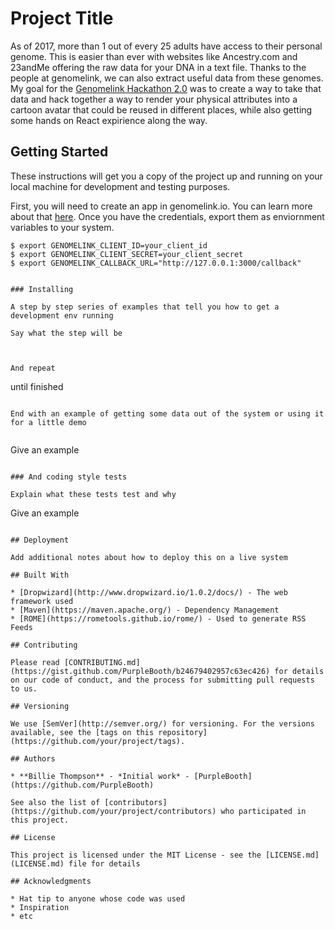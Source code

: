 # Project Title

As of 2017, more than 1 out of every 25 adults have access to their personal genome.  This is easier than ever with websites like Ancestry.com and 23andMe offering the raw data for your DNA in a text file.  Thanks to the people at genomelink, we can also extract useful data from these genomes.  My goal for the [Genomelink Hackathon 2.0](https://genomelink2.devpost.com/) was to create a way to take that data and hack together a way to render your physical attributes into a cartoon avatar that could be reused in different places, while also getting some hands on React expirience along the way.

## Getting Started

These instructions will get you a copy of the project up and running on your local machine for development and testing purposes.

First, you will need to create an app in genomelink.io.  You can learn more about that [here](https://genomelink.io/developers/docs/tutorial-oauth-example/).  Once you have the credentials, export them as enviornment variables to your system.

```
$ export GENOMELINK_CLIENT_ID=your_client_id
$ export GENOMELINK_CLIENT_SECRET=your_client_secret
$ export GENOMELINK_CALLBACK_URL="http://127.0.0.1:3000/callback"
```


```

### Installing

A step by step series of examples that tell you how to get a development env running

Say what the step will be



And repeat

```
until finished
```

End with an example of getting some data out of the system or using it for a little demo


```
Give an example
```

### And coding style tests

Explain what these tests test and why

```
Give an example
```

## Deployment

Add additional notes about how to deploy this on a live system

## Built With

* [Dropwizard](http://www.dropwizard.io/1.0.2/docs/) - The web framework used
* [Maven](https://maven.apache.org/) - Dependency Management
* [ROME](https://rometools.github.io/rome/) - Used to generate RSS Feeds

## Contributing

Please read [CONTRIBUTING.md](https://gist.github.com/PurpleBooth/b24679402957c63ec426) for details on our code of conduct, and the process for submitting pull requests to us.

## Versioning

We use [SemVer](http://semver.org/) for versioning. For the versions available, see the [tags on this repository](https://github.com/your/project/tags). 

## Authors

* **Billie Thompson** - *Initial work* - [PurpleBooth](https://github.com/PurpleBooth)

See also the list of [contributors](https://github.com/your/project/contributors) who participated in this project.

## License

This project is licensed under the MIT License - see the [LICENSE.md](LICENSE.md) file for details

## Acknowledgments

* Hat tip to anyone whose code was used
* Inspiration
* etc
